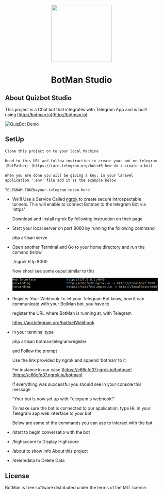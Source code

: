 <p align="center"><img height="188" width="198" src="https://botman.io/img/botman.png"></p>
<h1 align="center">BotMan Studio</h1>

## About Quizbot Studio
This project is a Chat bot that integrates with Telegram App and is built using  [http://botman.io](http://botman.io)

![QuizBot Demo](https://media.giphy.com/media/UqkrhUshRXLkR0eNh3/giphy.gif)
## SetUp

	Clone this project on to your local Machine

	Head to this URL and follow instruction to create your bot on telegram [BotFather] (https://core.telegram.org/bots#3-how-do-i-create-a-bot)

	When you are done you will be giving a key; in your laravel application '.env' file add it as the example below

	TELEGRAM_TOKEN=your-telegram-token-here

- We'll Use a Service Called [ngrok](https://ngrok.com/) to create secure introspectable tunnels. This will enable to connect Botman to the telegram Bot via 'https'

	Download and Install ngrok By following instruction on their page

- Start your local server  on port 8000 by running the following command

  php artisan serve 

- Open another Terminal and Go to your home directory and run the comand below

  ./ngrok http 8000

	Now shoul see some ouput similar to this

	<p></p><img  src="img.png"></p>

- Register Your Webhook
	To let your Telegram Bot know, how it can communicate with your BotMan bot, you have to 

	register the URL where BotMan is running at, with Telegram

  [https://api.telegram.org/bot<YOUR-TELEGRAM-TOKEN-HERE>/setWebhook](https://api.telegram.org/bot<YOUR-TELEGRAM-TOKEN-HERE>/setWebhook)

- In your terminal type

	php artisan botman:telegram:register

	and Follow the prompt

	Use the link provided by ngrok and append ‘botman’ to it

	For instance in our case [https://c66cfe37.ngrok.io/botman](https://c66cfe37.ngrok.io/botman)

	If everything was successful you should see in your console this message

	“Your bot is now set up with Telegram's webhook!”

	To make sure the bot is connected to our application, type Hi. In your Telegram app web interface to your bot

	Below are some of the commands you can use to Interact with the bot

- /start  to begin conversatio with the bot
- /highsccore  	to Display Highscore
- /about  	to show Info About this project
- /deletedata  	to Delete Data




## License

BotMan is free software distributed under the terms of the MIT license.


